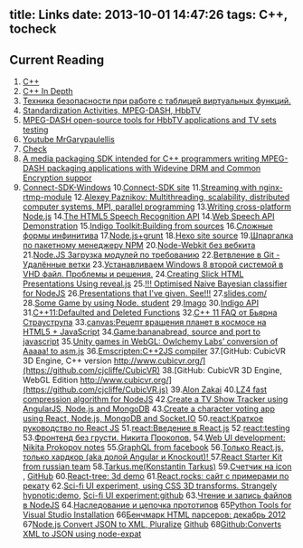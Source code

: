 title: Links
date: 2013-10-01 14:47:26
tags: C++, tocheck
---

## Current Reading
1. [C++](http://www.cplusplus.com/doc/tutorial/program_structure/)
2. [C++ In Depth](https://developers.google.com/edu/c++/cpp-in-depth)
3. [Техника безопасности при работе с таблицей виртуальных функций.](http://www.quizful.net/post/cpp_safaty_vpointer)
4. [Standardization Activities, MPEG-DASH, HbbTV](https://www.fokus.fraunhofer.de/standardization-9d7899cb560f0c1f)
5. [MPEG-DASH open-source tools for HbbTV applications and TV sets testing](http://www.hbbtv-developer.com/site/blog/?p=723)
6. [Youtube MrGarypaulellis](https://www.youtube.com/user/MrGarypaulellis)
7. [Check](https://github.com/DmitrySigaev/gpac_hbbtv)
8. [A media packaging SDK intended for C++ programmers writing MPEG-DASH packaging applications with Widevine DRM and Common Encryption suppor](https://github.com/DmitrySigaev/edash-packager)
9. [Connect-SDK-Windows](https://github.com/DmitrySigaev/Connect-SDK-Windows)
10.[Connect-SDK site](http://connectsdk.com/)
11.[Streaming with nginx-rtmp-module](http://nginx-rtmp.blogspot.ru/)
12.[Alexey Paznikov: Multithreading, scalability, distributed computer systems, MPI, parallel programming](http://www.slideshare.net/apaznikov)
13.[Writing cross-platform Node.js](http://shapeshed.com/writing-cross-platform-node/)
14.[The HTML5 Speech Recognition API](http://shapeshed.com/html5-speech-recognition-api/)
14.[Web Speech API Demonstration](https://www.google.com/intl/en/chrome/demos/speech.html)
15.[Indigo Toolkit:Building from sources](http://lifescience.opensource.epam.com/indigo/build.html#python)
16.[Сложные формы инфинитива](http://www.alleng.ru/mybook/3gram/6verb_non-fin_inf5.htm)
17.[Node.js+grunt](http://habrahabr.ru/post/243335/)
18.[Hexo site source](https://github.com/hexojs/site/edit/master/source/docs/commands.md)
19.[Шпаргалка по пакетному менеджеру NPM](http://habrahabr.ru/post/133363/)
20.[Node-Webkit без вебкита](http://habrahabr.ru/post/260789/)
21.[Node.JS Загрузка модулей по требованию](http://habrahabr.ru/post/259281/)
22.[Ветвление в Git - Удалённые ветки](https://git-scm.com/book/ru/v1/%D0%92%D0%B5%D1%82%D0%B2%D0%BB%D0%B5%D0%BD%D0%B8%D0%B5-%D0%B2-Git-%D0%A3%D0%B4%D0%B0%D0%BB%D1%91%D0%BD%D0%BD%D1%8B%D0%B5-%D0%B2%D0%B5%D1%82%D0%BA%D0%B8)
23.[Устанавливаем Windows 8 второй системой в VHD файл. Проблемы и решения.](https://tech.anisotropic.ru/virtual/ustanavlivaem-windows-8-v-vhd-fajl/)
24.[Creating Slick HTML Presentations Using reveal.js](http://www.sitepoint.com/creating-slick-html-presentations-using-reveal-js/)
25.[!!! Optimised Naive Bayesian classifier for NodeJS](https://github.com/73rhodes/dclassify)
26.[Presentations that I've given. See!!!](https://github.com/73rhodes/talks)
27.[slides.com/](http://slides.com/)
28.[Some Game by using Node. student](https://github.com/amikstrike/wn/blob/master/server.js)
29.[Imago](http://habrahabr.ru/post/172651/)
30.[Indigo API](http://lifescience.opensource.epam.com/indigo/api/index.html#molecules)
31.[C++11:Defaulted and Deleted Functions](http://www.open-std.org/jtc1/sc22/wg21/docs/papers/2007/n2326.html)
32.[C++ 11 FAQ от Бьярна Страуструпа](http://sergeyteplyakov.blogspot.ru/2012/05/c-11-faq.html)
33.[canvas:Рецепт вращения планет в космосе на HTML5 + JavaScript](http://habrahabr.ru/post/268975/)
34.[Game:bananabread, source and port to javascript](https://github.com/kripken/BananaBread)
35.[Unity games in WebGL: Owlchemy Labs’ conversion of Aaaaa! to asm.js](https://hacks.mozilla.org/2014/10/unity-games-in-webgl-owlchemy-labs-conversion-of-aaaaa-to-asm-js/)
36.[Emscripten:C++2JS compiler](http://kripken.github.io/emscripten-site/)
37.[GitHub: CubicVR 3D Engine, C++ version http://www.cubicvr.org/](https://github.com/cjcliffe/CubicVR)
38.[GitHub: CubicVR 3D Engine, WebGL Edition http://www.cubicvr.org/](https://github.com/cjcliffe/CubicVR.js)
39.[Alon Zakai](https://github.com/kripken)
40.[LZ4 fast compression algorithm for NodeJS](https://github.com/kripken/node-lz4)
42.[Create a TV Show Tracker using AngularJS, Node.js and MongoDB](http://sahatyalkabov.com/create-a-tv-show-tracker-using-angularjs-nodejs-and-mongodb/)
43.[Create a character voting app using React, Node.js, MongoDB and Socket.IO](http://sahatyalkabov.com/create-a-character-voting-app-using-react-nodejs-mongodb-and-socketio/)
50.[react:Краткое руководство по React JS](http://habrahabr.ru/post/248799/)
51.[react:Введение в React.js](http://andreysalomatin.me/vviedieniie-v-react-js/)
52.[react:testing](http://filipovskii.github.io/word-cloud-challenge/)
53.[Фронтенд без грусти. Никита Прокопов.](https://www.youtube.com/watch?v=cRWrrHPrk9g)
54.[Web UI development: Nikita Prokopov notes](http://tonsky.me/talks/)
55.[GraphQL from facebook](http://facebook.github.io/graphql/)
56.[Только React.js, только хардкор (aka долой Angular и Knockout)! ](http://www.arturdr.ru/web/tolko-react-js-tolko-hardkor-aka-doloy-angular-i-knockout/)
57.[React Starter Kit from russian team](https://github.com/kriasoft/react-starter-kit)
58.[Tarkus.me(Konstantin Tarkus)](https://github.com/koistya)
59.[Счетчик на icon](http://blog.tommoor.com/tinycon/) , [GitHub](https://github.com/tommoor/tinycon/blob/master/tinycon.js)
60.[React-tree: 3d demo](https://github.com/poshaughnessy/react-three-demo)
61.[React.rocks: сайт с примерами по рекату](http://react.rocks/)
62.[Sci-fi UI experiment, using CSS 3D transforms. Strangely hypnotic:demo](http://nygardk.github.io/react-scifi/), [Sci-fi UI experiment:github](https://github.com/nygardk/react-scifi)
63.[Чтение и запись файлов в NodeJS](http://www.jstoolbox.com/2013/09/29/chtenie-i-zapis-fajlov-v-nodejs/)
64.[Наследование и цепочка прототипов](https://developer.mozilla.org/ru/docs/Web/JavaScript/Inheritance_and_the_prototype_chain)
65[Python Tools for Visual Studio Installation](https://github.com/Microsoft/PTVS/wiki/PTVS-Installation)
66[Бенчмарк HTML парсеров: декабрь 2012](http://habrahabr.ru/post/163979/)
67[Node.js Convert JSON to XML, Pluralize](https://thomashunter.name/blog/node-js-convert-json-to-xml-and-pluralize/) [Github](https://github.com/davidcalhoun/jstoxml)
68[Github:Converts XML to JSON using node-expat](https://github.com/buglabs/node-xml2json)
